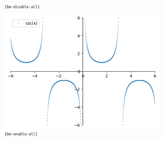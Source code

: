 `{bm-disable-all}`

![Graph(s) of csc(x)](calculus_f9b02c720d0099de9e97b36cedfeb493.png)
`{bm-enable-all}`

